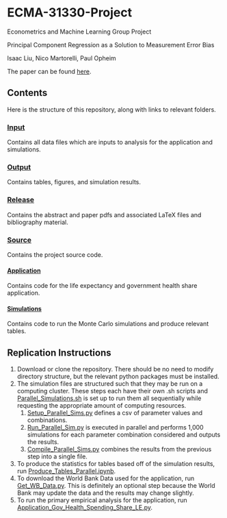 # ECMA-31330-Project

Econometrics and Machine Learning Group Project

Principal Component Regression as a Solution to Measurement Error Bias

Isaac Liu, Nico Martorelli, Paul Opheim

The paper can be found [here](Release/PCR_and_Measurement_Error.pdf).

## Contents

Here is the structure of this repository, along with links to relevant folders.

### [Input](Input)

Contains all data files which are inputs to analysis for the application and simulations.

### [Output](Output)

Contains tables, figures, and simulation results.

### [Release](Release)

Contains the abstract and paper pdfs and associated LaTeX files and bibliography material.

### [Source](Source)

Contains the project source code.

#### [Application](Source/Application)

Contains code for the life expectancy and government health share application.

#### [Simulations](Source/Simulations)

Contains code to run the Monte Carlo simulations and produce relevant tables.

## Replication Instructions

1. Download or clone the repository. There should be no need to modify directory structure, but the relevant python packages must be installed.
2. The simulation files are structured such that they may be run on a computing cluster. These steps each have their own .sh scripts and [Parallel_Simulations.sh](Source/Simulations/Parallel_Simulations.sh) is set up to run them all sequentially while requesting the appropriate amount of computing resources.
   1. [Setup_Parallel_Sims.py](Source/Simulations/Setup_Parallel_Sims.py) defines a csv of parameter values and combinations.
   2. [Run_Parallel_Sim.py](Source/Simulations/Run_Parallel_Sim.py) is executed in parallel and performs 1,000 simulations for each parameter combination considered and outputs the results.
   3. [Compile_Parallel_Sims.py](Source/Simulations/Compile_Parallel_Sims.py) combines the results from the previous step into a single file.
3. To produce the statistics for tables based off of the simulation results, run [Produce_Tables_Parallel.ipynb](Source/Simulations/Produce_Tables_Parallel.ipynb).
4. To download the World Bank Data used for the application, run [Get_WB_Data.py](Source/Application/Get_WB_Data.py). This is definitely an optional step because the World Bank may update the data and the results may change slightly.
5. To run the primary empirical analysis for the application, run [Application_Gov_Health_Spending_Share_LE.py](Source/Application/Application_Gov_Health_Spending_Share_LE.py).
